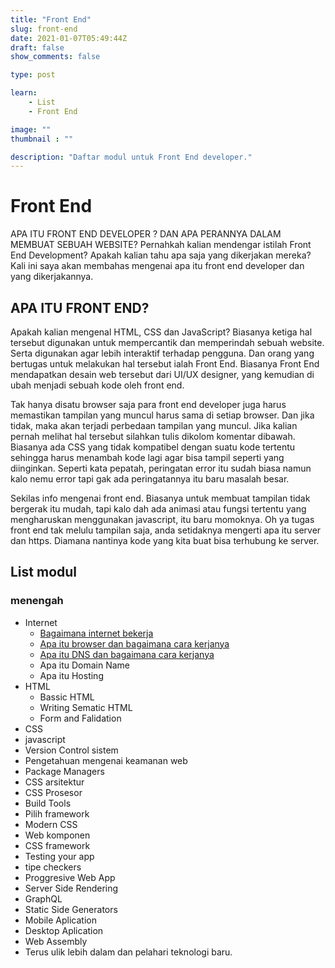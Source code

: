 ```yaml
---
title: "Front End"
slug: front-end
date: 2021-01-07T05:49:44Z
draft: false
show_comments: false

type: post

learn:
    - List
    - Front End

image: ""
thumbnail : ""

description: "Daftar modul untuk Front End developer."
---
```

# Front End

APA ITU FRONT END DEVELOPER ? DAN APA PERANNYA DALAM MEMBUAT SEBUAH WEBSITE?
Pernahkah kalian mendengar istilah Front End Development? Apakah kalian tahu apa saja yang dikerjakan mereka? Kali ini saya akan membahas mengenai apa itu front end developer dan yang dikerjakannya.

## APA ITU FRONT END?
Apakah kalian mengenal HTML, CSS dan JavaScript? Biasanya ketiga hal tersebut digunakan untuk mempercantik dan memperindah sebuah website.  Serta digunakan agar lebih interaktif terhadap pengguna. Dan orang yang bertugas untuk melakukan hal tersebut ialah Front End. Biasanya Front End mendapatkan desain web tersebut dari UI/UX designer, yang kemudian di ubah menjadi sebuah kode oleh front end.

Tak hanya disatu browser saja para front end developer juga harus memastikan tampilan yang muncul harus sama di setiap browser. Dan jika tidak, maka akan terjadi perbedaan tampilan yang muncul. Jika kalian pernah melihat hal tersebut silahkan tulis dikolom komentar dibawah. Biasanya ada CSS yang tidak kompatibel dengan suatu kode tertentu sehingga harus menambah kode lagi agar bisa tampil seperti yang diinginkan. Seperti kata pepatah, peringatan error itu sudah biasa namun kalo nemu error tapi gak ada peringatannya itu baru masalah besar.

Sekilas info mengenai front end. Biasanya untuk membuat tampilan tidak bergerak itu mudah, tapi kalo dah ada animasi atau fungsi tertentu yang mengharuskan menggunakan javascript, itu baru momoknya. Oh ya tugas front end tak melulu tampilan saja, anda setidaknya mengerti apa itu server dan https. Diamana nantinya kode yang kita buat bisa terhubung ke server. 

## List modul

### menengah
- Internet
  - [Bagaimana internet bekerja](#)
  - [Apa itu browser dan bagaimana cara kerjanya](#)
  - [Apa itu DNS dan bagaimana cara kerjanya](#)
  - Apa itu Domain Name
  - Apa itu Hosting
- HTML
  - Bassic HTML
  - Writing Sematic HTML
  - Form and Falidation
- CSS
- javascript
- Version Control sistem
- Pengetahuan mengenai keamanan web
- Package Managers
- CSS arsitektur
- CSS Prosesor
- Build Tools
- Pilih framework
- Modern CSS
- Web komponen
- CSS framework
- Testing your app
- tipe checkers
- Proggresive Web App 
- Server Side Rendering
- GraphQL
- Static Side Generators
- Mobile Aplication
- Desktop Aplication
- Web Assembly
- Terus ulik lebih dalam dan pelahari teknologi baru.

